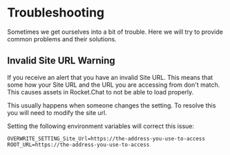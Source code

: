 # Troubleshooting

Sometimes we get ourselves into a bit of trouble.  Here we will try to provide common problems and their solutions.

## Invalid Site URL Warning

If you receive an alert that you have an invalid Site URL.  This means that some how your Site URL and the URL you are accessing from don't match.  This causes assets in Rocket.Chat to not be able to load properly.

This usually happens when someone changes the setting.  To resolve this you will need to modify the site url.

Setting the following environment variables will correct this issue:

```
OVERWRITE_SETTING_Site_Url=https://the-address-you-use-to-access
ROOT_URL=https://the-address-you-use-to-access
```
